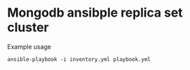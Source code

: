 # Mongodb ansibple replica set cluster

Example usage
```
ansible-playbook -i inventory.yml playbook.yml
```
